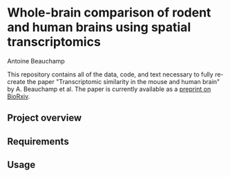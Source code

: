 # Whole-brain comparison of rodent and human brains using spatial transcriptomics

Antoine Beauchamp

This repository contains all of the data, code, and text necessary to fully re-create the paper "Transcriptomic similarity in the mouse and human brain" by A. Beauchamp et al. The paper is currently available as a [preprint on BioRxiv](https://doi.org/10.1101/2022.03.18.484766).

## Project overview

## Requirements

## Usage